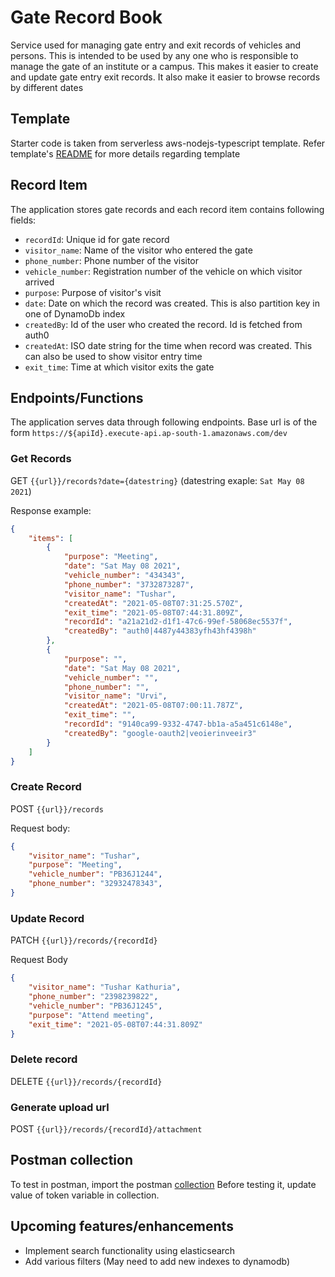 # Gate Record Book
Service used for managing gate entry and exit records of vehicles and persons. This is intended to be used by any one who is responsible to manage the gate of an institute or a campus. This makes it easier to create and update gate entry exit records. It also make it easier to browse records by different dates

## Template
Starter code is taken from serverless aws-nodejs-typescript template. Refer template's [README](./README-Template.md) for more details regarding template

## Record Item
The application stores gate records and each record item contains following fields:

- `recordId`: Unique id for gate record
- `visitor_name`: Name of the visitor who entered the gate
- `phone_number`: Phone number of the visitor
- `vehicle_number`: Registration number of the vehicle on which visitor arrived
- `purpose`: Purpose of visitor's visit
- `date`: Date on which the record was created. This is also partition key in one of DynamoDb index
- `createdBy`: Id of the user who created the record. Id is fetched from auth0
- `createdAt`: ISO date string for the time when record was created. This can also be used to show visitor entry time
- `exit_time`: Time at which visitor exits the gate

## Endpoints/Functions

The application serves data through following endpoints. Base url is of the form `https://${apiId}.execute-api.ap-south-1.amazonaws.com/dev`

### Get Records

GET `{{url}}/records?date={datestring}` (datestring exaple: `Sat May 08 2021`)

Response example:
```json
{
    "items": [
        {
            "purpose": "Meeting",
            "date": "Sat May 08 2021",
            "vehicle_number": "434343",
            "phone_number": "3732873287",
            "visitor_name": "Tushar",
            "createdAt": "2021-05-08T07:31:25.570Z",
            "exit_time": "2021-05-08T07:44:31.809Z",
            "recordId": "a21a21d2-d1f1-47c6-99ef-58068ec5537f",
            "createdBy": "auth0|4487y44383yfh43hf4398h"
        },
        {
            "purpose": "",
            "date": "Sat May 08 2021",
            "vehicle_number": "",
            "phone_number": "",
            "visitor_name": "Urvi",
            "createdAt": "2021-05-08T07:00:11.787Z",
            "exit_time": "",
            "recordId": "9140ca99-9332-4747-bb1a-a5a451c6148e",
            "createdBy": "google-oauth2|veoierinveeir3"
        }
    ]
}
```

### Create Record

POST `{{url}}/records`

Request body:
```json
{
    "visitor_name": "Tushar",
    "purpose": "Meeting",
    "vehicle_number": "PB36J1244",
    "phone_number": "32932478343",
}
```

### Update Record

PATCH `{{url}}/records/{recordId}`

Request Body
```json
{
    "visitor_name": "Tushar Kathuria",
    "phone_number": "2398239822",
    "vehicle_number": "PB36J1245",
    "purpose": "Attend meeting",
    "exit_time": "2021-05-08T07:44:31.809Z"
}
```

### Delete record

DELETE `{{url}}/records/{recordId}`

### Generate upload url
POST `{{url}}/records/{recordId}/attachment`

## Postman collection

To test in postman, import the postman [collection](./gate-records.postman_collection.js)
Before testing it, update value of token variable in collection.

## Upcoming features/enhancements

- Implement search functionality using elasticsearch
- Add various filters (May need to add new indexes to dynamodb)